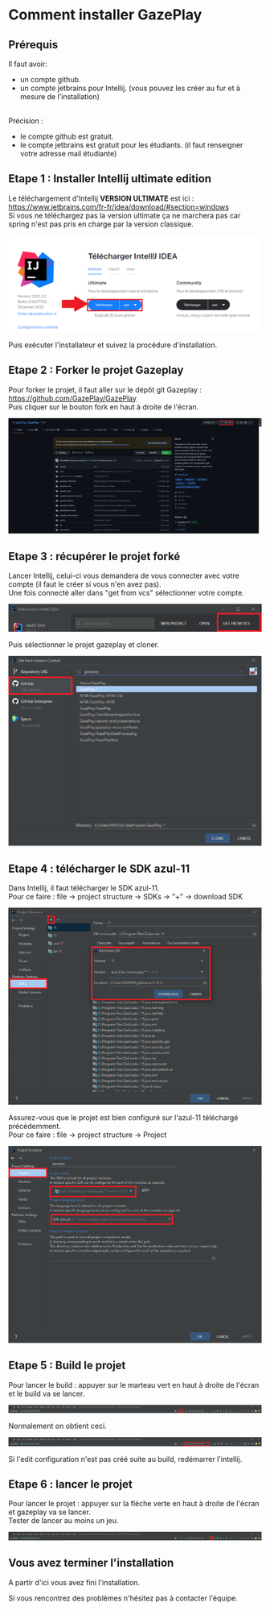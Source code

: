 # Comment installer GazePlay

## Prérequis

Il faut avoir: 
* un compte github.
* un compte jetbrains pour Intellij. (vous pouvez les créer au fur et à mesure de l'installation)

<br>Précision : 
* le compte github est gratuit.
* le compte jetbrains est gratuit pour les étudiants. (il faut renseigner votre adresse mail étudiante)

## Etape 1 : Installer Intellij ultimate edition 

Le téléchargement d'Intellij **VERSION ULTIMATE** est ici : https://www.jetbrains.com/fr-fr/idea/download/#section=windows
<br>
Si vous ne téléchargez pas la version ultimate ça ne marchera pas car spring n'est pas pris en charge par la version classique.

![telechargement intellij](AssetsInstallation/DL-intellij-FR.png)

Puis exécuter l'installateur et suivez la procédure d'installation.

## Etape 2 : Forker le projet Gazeplay

Pour forker le projet, il faut aller sur le dépôt git Gazeplay : https://github.com/GazePlay/GazePlay
<br>
Puis cliquer sur le bouton fork en haut à droite de l'écran.

![fork](AssetsInstallation/fork.png)

## Etape 3 : récupérer le projet forké

Lancer Intellij, celui-ci vous demandera de vous connecter avec votre compte (il faut le créer si vous n'en avez pas).
<br> Une fois connecté aller dans "get from vcs" sélectionner votre compte.

![GetFromVCS](AssetsInstallation/GetFromVCS.png)

Puis sélectionner le projet gazeplay et cloner.

![clone](AssetsInstallation/clone.png)

## Etape 4 : télécharger le SDK azul-11

Dans Intellij, il faut télécharger le SDK azul-11.
<br>
Pour ce faire : file -> project structure -> SDKs -> "+" -> download SDK

![telechargement azul](AssetsInstallation/DL-azul-FR.png)

Assurez-vous que le projet est bien configuré sur l'azul-11 téléchargé précédemment.
<br> 
Pour ce faire : file -> project structure -> Project

![mise en place azul](AssetsInstallation/DL-setAzul.png)

## Etape 5 : Build le projet

Pour lancer le build : appuyer sur le marteau vert en haut à droite de l'écran et le build va se lancer.

![build](AssetsInstallation/build.png)

Normalement on obtient ceci.

![buildsuccessfull](AssetsInstallation/editconfig.png)

Si l'edit configuration n'est pas créé suite au build, redémarrer l'intellij.

## Etape 6 : lancer le projet

Pour lancer le projet : appuyer sur la flèche verte en haut à droite de l'écran et gazeplay va se lancer.
<br> Tester de lancer au moins un jeu.

![run](AssetsInstallation/run.png)

## Vous avez terminer l'installation

A partir d'ici vous avez fini l'installation.

Si vous rencontrez des problèmes n'hésitez pas à contacter l'équipe.
